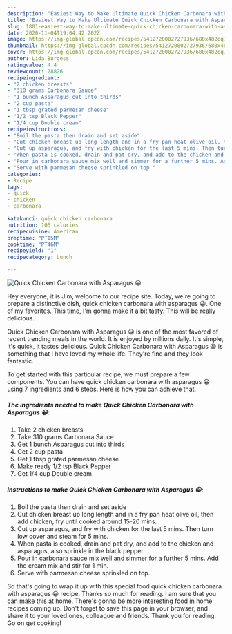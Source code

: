 ```yaml
---
description: "Easiest Way to Make Ultimate Quick Chicken Carbonara with Asparagus 😀"
title: "Easiest Way to Make Ultimate Quick Chicken Carbonara with Asparagus 😀"
slug: 1801-easiest-way-to-make-ultimate-quick-chicken-carbonara-with-asparagus
date: 2020-11-04T19:04:42.202Z
image: https://img-global.cpcdn.com/recipes/5412720002727936/680x482cq70/quick-chicken-carbonara-with-asparagus-😀-recipe-main-photo.jpg
thumbnail: https://img-global.cpcdn.com/recipes/5412720002727936/680x482cq70/quick-chicken-carbonara-with-asparagus-😀-recipe-main-photo.jpg
cover: https://img-global.cpcdn.com/recipes/5412720002727936/680x482cq70/quick-chicken-carbonara-with-asparagus-😀-recipe-main-photo.jpg
author: Lida Burgess
ratingvalue: 4.4
reviewcount: 28826
recipeingredient:
- "2 chicken breasts"
- "310 grams Carbonara Sauce"
- "1 bunch Asparagus cut into thirds"
- "2 cup pasta"
- "1 tbsp grated parmesan cheese"
- "1/2 tsp Black Pepper"
- "1/4 cup Double cream"
recipeinstructions:
- "Boil the pasta then drain and set aside"
- "Cut chicken breast up long length and in a fry pan heat olive oil, then add chicken, fry until cooked around 15-20 mins."
- "Cut up asparagus, and fry with chicken for the last 5 mins. Then turn low cover and steam for 5 mins."
- "When pasta is cooked, drain and pat dry, and add to the chicken and asparagus, also sprinkle in the black pepper."
- "Pour in carbonara sauce mix well and simmer for a further 5 mins. Add the cream mix and stir for 1 min."
- "Serve with parmesan cheese sprinkled on top."
categories:
- Recipe
tags:
- quick
- chicken
- carbonara

katakunci: quick chicken carbonara 
nutrition: 106 calories
recipecuisine: American
preptime: "PT15M"
cooktime: "PT46M"
recipeyield: "1"
recipecategory: Lunch

---
```



![Quick Chicken Carbonara with Asparagus 😀](https://img-global.cpcdn.com/recipes/5412720002727936/680x482cq70/quick-chicken-carbonara-with-asparagus-😀-recipe-main-photo.jpg)

Hey everyone, it is Jim, welcome to our recipe site. Today, we're going to prepare a distinctive dish, quick chicken carbonara with asparagus 😀. One of my favorites. This time, I'm gonna make it a bit tasty. This will be really delicious.

Quick Chicken Carbonara with Asparagus 😀 is one of the most favored of recent trending meals in the world. It is enjoyed by millions daily. It's simple, it's quick, it tastes delicious. Quick Chicken Carbonara with Asparagus 😀 is something that I have loved my whole life. They're fine and they look fantastic.




To get started with this particular recipe, we must prepare a few components. You can have quick chicken carbonara with asparagus 😀 using 7 ingredients and 6 steps. Here is how you can achieve that.

<!--inarticleads1-->

##### The ingredients needed to make Quick Chicken Carbonara with Asparagus 😀:

1. Take 2 chicken breasts
1. Take 310 grams Carbonara Sauce
1. Get 1 bunch Asparagus cut into thirds
1. Get 2 cup pasta
1. Get 1 tbsp grated parmesan cheese
1. Make ready 1/2 tsp Black Pepper
1. Get 1/4 cup Double cream




<!--inarticleads2-->

##### Instructions to make Quick Chicken Carbonara with Asparagus 😀:

1. Boil the pasta then drain and set aside
1. Cut chicken breast up long length and in a fry pan heat olive oil, then add chicken, fry until cooked around 15-20 mins.
1. Cut up asparagus, and fry with chicken for the last 5 mins. Then turn low cover and steam for 5 mins.
1. When pasta is cooked, drain and pat dry, and add to the chicken and asparagus, also sprinkle in the black pepper.
1. Pour in carbonara sauce mix well and simmer for a further 5 mins. Add the cream mix and stir for 1 min.
1. Serve with parmesan cheese sprinkled on top.




So that's going to wrap it up with this special food quick chicken carbonara with asparagus 😀 recipe. Thanks so much for reading. I am sure that you can make this at home. There's gonna be more interesting food in home recipes coming up. Don't forget to save this page in your browser, and share it to your loved ones, colleague and friends. Thank you for reading. Go on get cooking!
